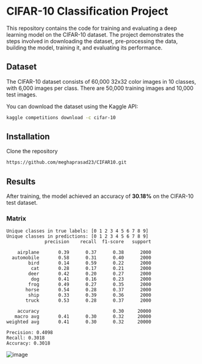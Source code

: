# CIFAR-10 Classification Project

This repository contains the code for training and evaluating a deep learning model on the CIFAR-10 dataset. The project demonstrates the steps involved in downloading the dataset, pre-processing the data, building the model, training it, and evaluating its performance.

## Dataset

The CIFAR-10 dataset consists of 60,000 32x32 color images in 10 classes, with 6,000 images per class. There are 50,000 training images and 10,000 test images. 

You can download the dataset using the Kaggle API:

```bash
kaggle competitions download -c cifar-10
```

## Installation 

Clone the repository 

```bash
https://github.com/meghaprasad23/CIFAR10.git
```

## Results

After training, the model achieved an accuracy of **30.18%** on the CIFAR-10 test dataset. 

### Matrix

```plaintext
Unique classes in true labels: [0 1 2 3 4 5 6 7 8 9]
Unique classes in predictions: [0 1 2 3 4 5 6 7 8 9]
              precision    recall  f1-score   support

    airplane       0.39      0.37      0.38      2000
  automobile       0.58      0.31      0.40      2000
        bird       0.14      0.59      0.22      2000
         cat       0.28      0.17      0.21      2000
        deer       0.42      0.20      0.27      2000
         dog       0.41      0.16      0.23      2000
        frog       0.49      0.27      0.35      2000
       horse       0.54      0.28      0.37      2000
        ship       0.33      0.39      0.36      2000
       truck       0.53      0.28      0.37      2000

    accuracy                           0.30     20000
   macro avg       0.41      0.30      0.32     20000
weighted avg       0.41      0.30      0.32     20000

Precision: 0.4098
Recall: 0.3018
Accuracy: 0.3018
```
![image](https://github.com/user-attachments/assets/c2d66c9d-b421-49b4-9d4f-77603f43d7e9)
